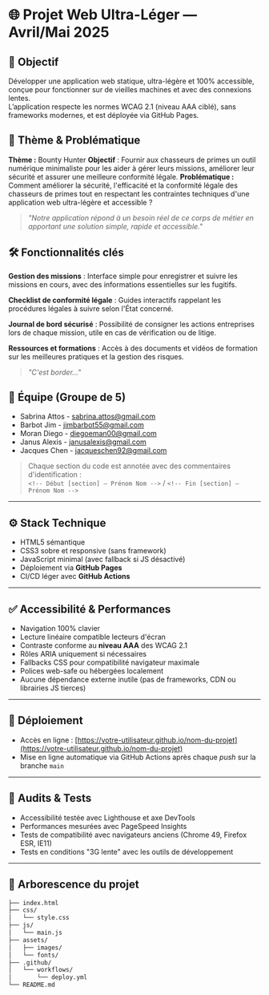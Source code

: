 # 🌐 Projet Web Ultra-Léger — Avril/Mai 2025

## 🎯 Objectif
Développer une application web statique, ultra-légère et 100% accessible, conçue pour fonctionner sur de vieilles machines et avec des connexions lentes.  
L’application respecte les normes WCAG 2.1 (niveau AAA ciblé), sans frameworks modernes, et est déployée via GitHub Pages.

## 🧩 Thème & Problématique
**Thème :** Bounty Hunter
**Objectif** : Fournir aux chasseurs de primes un outil numérique minimaliste pour les aider à gérer leurs missions, améliorer leur sécurité et assurer une meilleure conformité légale.​
**Problématique :** Comment améliorer la sécurité, l'efficacité et la conformité légale des chasseurs de primes tout en respectant les contraintes techniques d'une application web ultra-légère et accessible ?

> _"Notre application répond à un besoin réel de ce corps de métier en apportant une solution simple, rapide et accessible."_

## 🛠️ Fonctionnalités clés

**Gestion des missions** : Interface simple pour enregistrer et suivre les missions en cours, avec des informations essentielles sur les fugitifs.​

**Checklist de conformité légale** : Guides interactifs rappelant les procédures légales à suivre selon l'État concerné.​

**Journal de bord sécurisé** : Possibilité de consigner les actions entreprises lors de chaque mission, utile en cas de vérification ou de litige.​

**Ressources et formations** : Accès à des documents et vidéos de formation sur les meilleures pratiques et la gestion des risques.

> _"C'est border..."_

## 👥 Équipe (Groupe de 5)
- Sabrina Attos - sabrina.attos@gmail.com
- Barbot Jim - jimbarbot55@gmail.com
- Moran Diego - diegoeman00@gmail.com
- Janus Alexis - janusalexis@gmail.com
- Jacques Chen - jacqueschen92@gmail.com

> Chaque section du code est annotée avec des commentaires d'identification :  
> `<!-- Début [section] – Prénom Nom -->` / `<!-- Fin [section] – Prénom Nom -->`

---

## ⚙️ Stack Technique

- HTML5 sémantique
- CSS3 sobre et responsive (sans framework)
- JavaScript minimal (avec fallback si JS désactivé)
- Déploiement via **GitHub Pages**
- CI/CD léger avec **GitHub Actions**

---

## ✅ Accessibilité & Performances

- Navigation 100% clavier
- Lecture linéaire compatible lecteurs d'écran
- Contraste conforme au **niveau AAA** des WCAG 2.1
- Rôles ARIA uniquement si nécessaires
- Fallbacks CSS pour compatibilité navigateur maximale
- Polices web-safe ou hébergées localement
- Aucune dépendance externe inutile (pas de frameworks, CDN ou librairies JS tierces)

---

## 🚀 Déploiement

- Accès en ligne : [https://votre-utilisateur.github.io/nom-du-projet](https://votre-utilisateur.github.io/nom-du-projet)
- Mise en ligne automatique via GitHub Actions après chaque *push* sur la branche `main`

---

## 🧪 Audits & Tests

- Accessibilité testée avec Lighthouse et axe DevTools
- Performances mesurées avec PageSpeed Insights
- Tests de compatibilité avec navigateurs anciens (Chrome 49, Firefox ESR, IE11)
- Tests en conditions "3G lente" avec les outils de développement

---

## 📁 Arborescence du projet

```bash
├── index.html
├── css/
│   └── style.css
├── js/
│   └── main.js
├── assets/
│   ├── images/
│   └── fonts/
├── .github/
│   └── workflows/
│       └── deploy.yml
└── README.md
